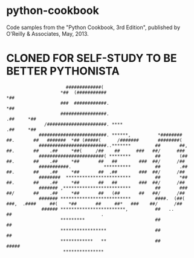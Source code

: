 python-cookbook
===============

Code samples from the "Python Cookbook, 3rd Edition", published by O'Reilly &amp; Associates, May, 2013. 


CLONED FOR SELF-STUDY TO BE BETTER PYTHONISTA
==============================================


                                                                                                                                                              
                                                                                                                                                               
                                                                                                                                                               
                                                                                                                                                               
                                                                                                                                                               
                                                                                                                                                               
                                                                                                                                                               
                                                                                                                                                               
                          #############(                                                                                                                       
                        *##  (###########                                                         *##                                                          
                        ###  ############.                                                        *##                                                          
                        #################.                                                .##     *##                                                          
                  /######################. ****                                           .##     *##                                                          
                #########################. ******,          *########     ##.       ##   #######  *## (#####(      /#######       ########(                    
                #########################..*******         ##       ##,   ##.       ##    .##     *##(     /##    ##      ###   ##/      ###                   
                ########################( ********         ##       (##   ##.       ##    .##     *##       ##   ##        ###  ##/      /##                   
                ###########.            **********         ##       .##   ##.       ##    .##     *##       ##  .##        ###  ##/      /##                   
                ########  ************************         ##       *##   ##.       ##    .##     *##       ##   ##        ###  ##/      /##                   
                ####### ,*************************         ##       ###   ##/       ##    .##     *##       ##   (##       ##   ##/      /##                   
                ####### **************************         ####.  (##(     ###,  .####     ##(    *##       ##     ##*   ###    ##/      /##                   
                 ###### ************************,          ##   ..                  ##                                 .                                       
                        *********                          ##                       ##                                                                         
                        *****************                  ##                      ##                                                                          
                        ************   **                  ##                 #####                                                                            
                         ***************                                                                                                                       
                                                                                                                                                               
                                                                                                                                                               
                                                                                                                                                               
                                                                                                                                                               
                                                                                                                                                               
                                                                                                                                                               
                                                                                                                                                               
                                                                                                                                                               
                                                                                                                                                               
